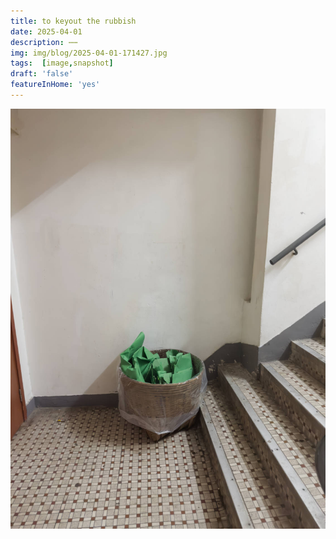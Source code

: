 ```yaml
---
title: to keyout the rubbish
date: 2025-04-01
description: ⋯⋯
img: img/blog/2025-04-01-171427.jpg
tags:  [image,snapshot]
draft: 'false'
featureInHome: 'yes'
---
```


![Chroma key rubbish bin](/img/blog/2025-04-01-171427.jpg)